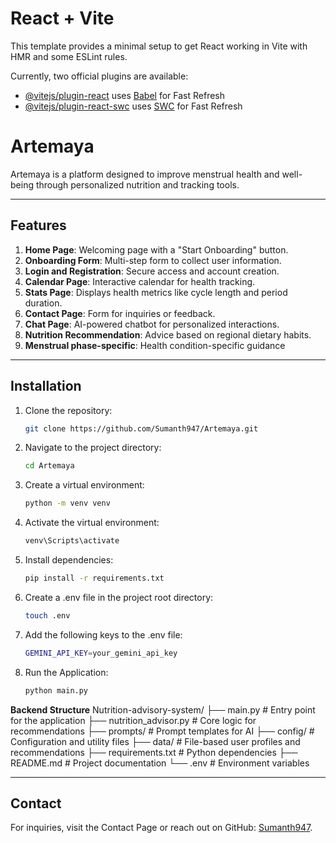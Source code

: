 # React + Vite

This template provides a minimal setup to get React working in Vite with HMR and some ESLint rules.

Currently, two official plugins are available:

- [@vitejs/plugin-react](https://github.com/vitejs/vite-plugin-react/blob/main/packages/plugin-react/README.md) uses [Babel](https://babeljs.io/) for Fast Refresh
- [@vitejs/plugin-react-swc](https://github.com/vitejs/vite-plugin-react-swc) uses [SWC](https://swc.rs/) for Fast Refresh

# Artemaya

Artemaya is a platform designed to improve menstrual health and well-being through personalized nutrition and tracking tools.

---

## Features

1. **Home Page**: Welcoming page with a "Start Onboarding" button.
2. **Onboarding Form**: Multi-step form to collect user information.
3. **Login and Registration**: Secure access and account creation.
4. **Calendar Page**: Interactive calendar for health tracking.
5. **Stats Page**: Displays health metrics like cycle length and period duration.
6. **Contact Page**: Form for inquiries or feedback.
7. **Chat Page**: AI-powered chatbot for personalized interactions.
8. **Nutrition Recommendation**: Advice based on regional dietary habits.
9. **Menstrual phase-specific**: Health condition-specific guidance

---

## Installation

1. Clone the repository:
   ```bash
   git clone https://github.com/Sumanth947/Artemaya.git
   ```
2. Navigate to the project directory:
   ```bash
   cd Artemaya
   ```
   
3. Create a virtual environment:
   ```bash
   python -m venv venv
   ```
4. Activate the virtual environment:
   ```bash
   venv\Scripts\activate
   ```
5. Install dependencies:
   ```bash
   pip install -r requirements.txt
   ```
6. Create a .env file in the project root directory:
   ```bash
   touch .env
   ```
7. Add the following keys to the .env file:
   ```bash
   GEMINI_API_KEY=your_gemini_api_key
   ```
8. Run the Application:
   ```bash
   python main.py
   ```
**Backend Structure**
Nutrition-advisory-system/
├── main.py                 # Entry point for the application
├── nutrition_advisor.py    # Core logic for recommendations
├── prompts/                # Prompt templates for AI
├── config/                 # Configuration and utility files
├── data/                   # File-based user profiles and recommendations
├── requirements.txt        # Python dependencies
├── README.md               # Project documentation
└── .env                    # Environment variables


---

## Contact

For inquiries, visit the Contact Page or reach out on GitHub: [Sumanth947](https://github.com/Sumanth947/Artemaya).
